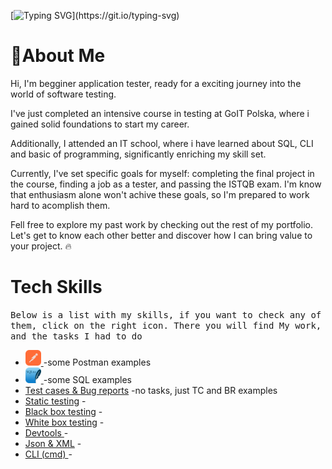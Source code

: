 [![Typing SVG](https://readme-typing-svg.demolab.com?font=Fira+Code&pause=1000&color=F73411&center=true&random=false&width=435&lines=Hello+There+%F0%9F%91%8B;I'm+Patryk+Radomyski;Junior+QA+Engineer!)](https://git.io/typing-svg)

<h1>🔎About Me</h1>
<p>Hi, I'm begginer application tester, ready for a exciting journey into the world of software testing. </p>
<p>I've just completed an intensive course in testing at GoIT Polska, where i gained solid foundations to start my career.</p>
<p>Additionally, I attended an IT school, where i have learned about SQL, CLI and basic of programming, significantly enriching my skill set.</p>
<p>Currently, I've set specific goals for myself: completing the final project in the course, finding a job as a tester, and passing the ISTQB exam. I'm know that enthusiasm alone won't achive these goals, so I'm prepared to work hard to acomplish them.</p>

<p>Fell free to explore my past work by checking out the rest of my portfolio. Let's get to know each other better and discover how I can bring value to your project. 🔥</p>

<h1>Tech Skills</h1>
<tt> Below is a list with my skills, if you want to check any of them, click on the right icon. There you will find My work, and the tasks I had to do</tt>

<ul>
  <li><a href="https://google.com">  <img src="https://github.com/tandpfun/skill-icons/blob/main/icons/Postman.svg" width=25 align="bottom" > </a> -some Postman examples</li>
  <li><a href="https://google.com">  <img src="https://github.com/tandpfun/skill-icons/blob/main/icons/SQLite.svg" width=25 align="bottom" > </a> -some SQL examples</li>
<li><a href="https://github.com/PatrykRA/MyFirstProject">  Test cases & Bug reports</a> -no tasks, just TC and BR examples </li>
  <li><a href="https://github.com/PatrykRA/MyFirstProject"> Static testing</a> -</li>
<li><a href="https://github.com/PatrykRA/MyFirstProject">  Black box testing</a> - </li>
<li><a href="https://github.com/PatrykRA/MyFirstProject">  White box testing</a> - 
</li>
  <li><a href="https://github.com/PatrykRA/MyFirstProject">  Devtools </a> - </li>
  <li><a href="https://github.com/PatrykRA/MyFirstProject">  Json & XML</a> - </li>
  <li><a href="https://github.com/PatrykRA/MyFirstProject"> CLI (cmd) </a> - </li>
</ul>
